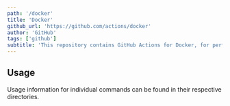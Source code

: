 ```yaml
---
path: '/docker'
title: 'Docker'
github_url: 'https://github.com/actions/docker'
author: 'GitHub'
tags: ['github']
subtitle: 'This repository contains GitHub Actions for Docker, for performing common tasks such as authorizing and tagging containers, as well as a generic cli for doing arbitrary actions with the Docker commandline client.'
---
```


## Usage

Usage information for individual commands can be found in their respective directories.
